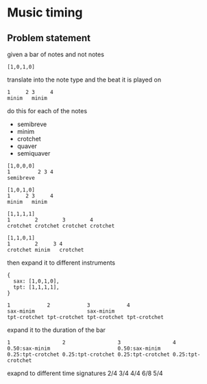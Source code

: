 # Music timing

## Problem statement

given a bar of notes and not notes
```
[1,0,1,0]
```
translate into the note type and the beat it is played on
```
1     2 3     4
minim   minim
```
do this for each of the notes
- semibreve
- minim
- crotchet
- quaver
- semiquaver

```
[1,0,0,0]
1         2 3 4
semibreve

[1,0,1,0]
1     2 3     4
minim   minim

[1,1,1,1]
1        2        3        4
crotchet crotchet crotchet crotchet

[1,1,0,1]
1        2     3 4
crotchet minim   crotchet
```

then expand it to different instruments

```
{
  sax: [1,0,1,0],
  tpt: [1,1,1,1],
}

1            2            3            4
sax-minim                 sax-minim
tpt-crotchet tpt-crotchet tpt-crotchet tpt-crotchet
```

expand it to the duration of the bar

```
1                 2                 3                 4
0.50:sax-minim                      0.50:sax-minim
0.25:tpt-crotchet 0.25:tpt-crotchet 0.25:tpt-crotchet 0.25:tpt-crotchet
```

exapnd to different time signatures 2/4 3/4 4/4 6/8 5/4

